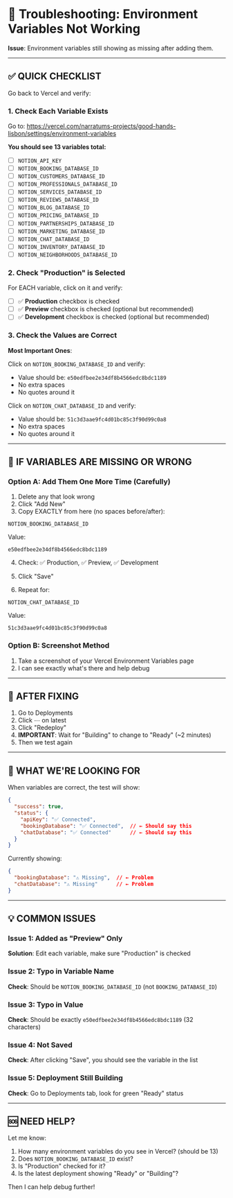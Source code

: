 # 🔧 Troubleshooting: Environment Variables Not Working

**Issue**: Environment variables still showing as missing after adding them.

---

## ✅ QUICK CHECKLIST

Go back to Vercel and verify:

### 1. Check Each Variable Exists
Go to: https://vercel.com/narratums-projects/good-hands-lisbon/settings/environment-variables

**You should see 13 variables total:**
- [ ] `NOTION_API_KEY` 
- [ ] `NOTION_BOOKING_DATABASE_ID`
- [ ] `NOTION_CUSTOMERS_DATABASE_ID`
- [ ] `NOTION_PROFESSIONALS_DATABASE_ID`
- [ ] `NOTION_SERVICES_DATABASE_ID`
- [ ] `NOTION_REVIEWS_DATABASE_ID`
- [ ] `NOTION_BLOG_DATABASE_ID`
- [ ] `NOTION_PRICING_DATABASE_ID`
- [ ] `NOTION_PARTNERSHIPS_DATABASE_ID`
- [ ] `NOTION_MARKETING_DATABASE_ID`
- [ ] `NOTION_CHAT_DATABASE_ID`
- [ ] `NOTION_INVENTORY_DATABASE_ID`
- [ ] `NOTION_NEIGHBORHOODS_DATABASE_ID`

### 2. Check "Production" is Selected
For EACH variable, click on it and verify:
- [ ] ✅ **Production** checkbox is checked
- [ ] ✅ **Preview** checkbox is checked (optional but recommended)
- [ ] ✅ **Development** checkbox is checked (optional but recommended)

### 3. Check the Values are Correct

**Most Important Ones**:

Click on `NOTION_BOOKING_DATABASE_ID` and verify:
- Value should be: `e50edfbee2e34df8b4566edc8bdc1189`
- No extra spaces
- No quotes around it

Click on `NOTION_CHAT_DATABASE_ID` and verify:
- Value should be: `51c3d3aae9fc4d01bc85c3f90d99c0a8`
- No extra spaces
- No quotes around it

---

## 🚀 IF VARIABLES ARE MISSING OR WRONG

### Option A: Add Them One More Time (Carefully)

1. Delete any that look wrong
2. Click "Add New" 
3. Copy EXACTLY from here (no spaces before/after):

```
NOTION_BOOKING_DATABASE_ID
```
Value:
```
e50edfbee2e34df8b4566edc8bdc1189
```

4. Check: ✅ Production, ✅ Preview, ✅ Development
5. Click "Save"

6. Repeat for:
```
NOTION_CHAT_DATABASE_ID
```
Value:
```
51c3d3aae9fc4d01bc85c3f90d99c0a8
```

### Option B: Screenshot Method

1. Take a screenshot of your Vercel Environment Variables page
2. I can see exactly what's there and help debug

---

## 🔄 AFTER FIXING

1. Go to Deployments
2. Click ⋯ on latest
3. Click "Redeploy"
4. **IMPORTANT**: Wait for "Building" to change to "Ready" (~2 minutes)
5. Then we test again

---

## 🎯 WHAT WE'RE LOOKING FOR

When variables are correct, the test will show:
```json
{
  "success": true,
  "status": {
    "apiKey": "✅ Connected",
    "bookingDatabase": "✅ Connected",  // ← Should say this
    "chatDatabase": "✅ Connected"      // ← Should say this
  }
}
```

Currently showing:
```json
{
  "bookingDatabase": "⚠️ Missing",  // ← Problem
  "chatDatabase": "⚠️ Missing"      // ← Problem
}
```

---

## 💡 COMMON ISSUES

### Issue 1: Added as "Preview" Only
**Solution**: Edit each variable, make sure "Production" is checked

### Issue 2: Typo in Variable Name
**Check**: Should be `NOTION_BOOKING_DATABASE_ID` (not `BOOKING_DATABASE_ID`)

### Issue 3: Typo in Value
**Check**: Should be exactly `e50edfbee2e34df8b4566edc8bdc1189` (32 characters)

### Issue 4: Not Saved
**Check**: After clicking "Save", you should see the variable in the list

### Issue 5: Deployment Still Building
**Check**: Go to Deployments tab, look for green "Ready" status

---

## 🆘 NEED HELP?

Let me know:
1. How many environment variables do you see in Vercel? (should be 13)
2. Does `NOTION_BOOKING_DATABASE_ID` exist?
3. Is "Production" checked for it?
4. Is the latest deployment showing "Ready" or "Building"?

Then I can help debug further!

